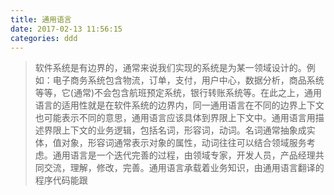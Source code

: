 ```yaml
---
title: 通用语言
date: 2017-02-13 11:56:15
categories: ddd
---
```


> 软件系统是有边界的，通常来说我们实现的系统是为某一领域设计的。例如：电子商务系统包含物流，订单，支付，用户中心，数据分析，商品系统等等，它(通常)不会包含航班预定系统，银行转账系统等。在此之上，通用语言的适用性就是在软件系统的边界内，同一通用语言在不同的边界上下文也可能表示不同的意思，通用语言应该具体到界限上下文中。通用语言用描述界限上下文的业务逻辑，包括名词，形容词，动词。名词通常抽象成实体，值对象，形容词通常表示对象的属性，动词往往可以结合领域服务考虑。通用语言是一个迭代完善的过程，由领域专家，开发人员，产品经理共同交流，理解，修改，完善。通用语言承载着业务知识，由通用语言翻译的程序代码能跟
